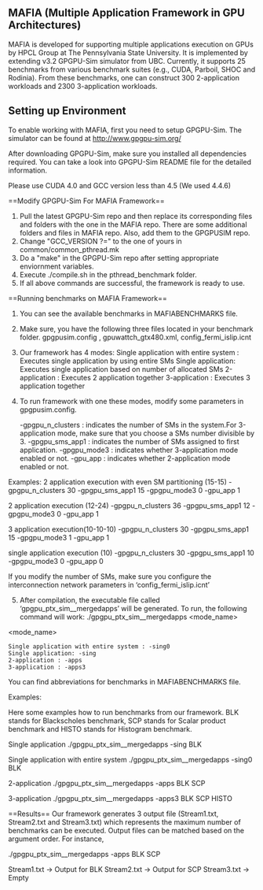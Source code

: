 MAFIA (Multiple Application Framework in GPU Architectures)
-----------------------------------------------------------
MAFIA is developed for supporting multiple applications execution on GPUs by HPCL Group
at The Pennsylvania State University. It is implemented by extending v3.2 GPGPU-Sim simulator
from UBC. Currently, it supports 25 benchmarks from various 
benchmark suites (e.g., CUDA, Parboil, SHOC and Rodinia). From these benchmarks, one can 
construct 300 2-application workloads and 2300 3-application workloads. 

Setting up Environment 
----------------------
To enable working with MAFIA, first you need to setup GPGPU-Sim. The simulator can be found at
http://www.gpgpu-sim.org/

After downloading GPGPU-Sim, make sure you installed all dependencies required. You can take a look into GPGPU-Sim README file for the detailed information.

Please use CUDA 4.0 and GCC version less than 4.5 (We used 4.4.6)

==Modify GPGPU-Sim For MAFIA Framework==
1. Pull the latest GPGPU-Sim repo and then replace its corresponding files and folders with 
the one in the MAFIA repo. There are some additional folders and files in MAFIA repo. Also, add them to the GPGPUSIM repo.
2. Change "GCC_VERSION ?=" to the one of yours in common/common_pthread.mk
3. Do a "make" in the GPGPU-Sim repo after setting appropriate enviornment variables.
4. Execute ./compile.sh in the pthread_benchmark folder. 
5. If all above commands are successful, the framework is ready to use. 

==Running benchmarks on MAFIA Framework==

1. You can see the available benchmarks in MAFIABENCHMARKS file.

2. Make sure, you have the following three files located in your benchmark folder.
	gpgpusim.config , gpuwattch_gtx480.xml, config_fermi_islip.icnt

3. Our framework has 4 modes:
	Single application with entire system : Executes single application by using entire SMs
	Single application: Executes single application based on number of allocated SMs
	2-application : Executes 2 application together
	3-application : Executes 3 application together

4. To run framework with one these modes, modify some parameters in gpgpusim.config.
	
	-gpgpu_n_clusters : indicates the number of SMs in the system.For 3-application mode, make sure that you choose a SMs number divisible by 3.
	-gpgpu_sms_app1 : indicates the number of SMs assigned to first application.
	-gpgpu_mode3 : indicates whether 3-application mode enabled or not.
	-gpu_app : indicates whether 2-application mode enabled or not.

Examples:
2 application execution with even SM partitioning (15-15)
-gpgpu_n_clusters 30
-gpgpu_sms_app1 15
-gpgpu_mode3 0
-gpu_app 1

2 application execution (12-24)
-gpgpu_n_clusters 36
-gpgpu_sms_app1 12
-gpgpu_mode3 0
-gpu_app 1
	
3 application execution(10-10-10)
-gpgpu_n_clusters 30
-gpgpu_sms_app1 15
-gpgpu_mode3 1
-gpu_app 1

single application execution (10)
-gpgpu_n_clusters 30
-gpgpu_sms_app1 10
-gpgpu_mode3 0
-gpu_app 0

If you modify the number of SMs, make sure you configure the interconnection network parameters in ‘config_fermi_islip.icnt’

5. After compilation, the executable file called ‘gpgpu_ptx_sim__mergedapps’ will be generated. To run, the following command will work:
	./gpgpu_ptx_sim__mergedapps <mode_name> <appnames>

<mode_name>

	Single application with entire system : -sing0
	Single application: -sing
	2-application : -apps
	3-application : -apps3
<appnames>
You can find abbreviations for benchmarks in MAFIABENCHMARKS file.

Examples:

Here some examples how to run benchmarks from our framework. BLK stands for Blackscholes benchmark, SCP stands for Scalar product benchmark and HISTO stands for Histogram benchmark. 

Single application
./gpgpu_ptx_sim__mergedapps -sing BLK

Single application with entire system 
./gpgpu_ptx_sim__mergedapps -sing0 BLK

2-application
./gpgpu_ptx_sim__mergedapps -apps BLK SCP

3-application
./gpgpu_ptx_sim__mergedapps -apps3 BLK SCP HISTO

==Results==
Our framework generates 3 output file (Stream1.txt, Stream2.txt and Stream3.txt) which represents the maximum number of benchmarks can be executed. Output files can be matched based on the argument order. For instance,

./gpgpu_ptx_sim__mergedapps -apps BLK SCP

Stream1.txt -> Output for BLK
Stream2.txt -> Output for SCP
Stream3.txt -> Empty
















